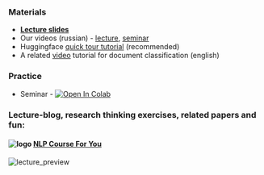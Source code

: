 
### Materials
* [__Lecture slides__](https://drive.google.com/file/d/1MYEajlQeG7w4VftF-GGs7em5pTVYsquJ/view?usp=sharing) 
* Our videos (russian) - [lecture](https://disk.yandex.ru/i/aWmk4LrVotbArg), [seminar](https://disk.yandex.ru/i/-0vzr1mAooLIiQ)
* Huggingface [quick tour tutorial](https://huggingface.co/docs/transformers/quicktour) (recommended)
* A related [video](https://www.youtube.com/watch?v=_eSGWNqKeeY) tutorial for document classification (english)

### Practice
* Seminar - [![Open In Colab](https://colab.research.google.com/assets/colab-badge.svg)](https://colab.research.google.com/github/yandexdataschool/nlp_course/blob/2023/week05_transfer/seminar.ipynb) 


### Lecture-blog, research thinking exercises, related papers and fun: 
#### ![logo](../resources/course_logo.png) [NLP Course For You](https://lena-voita.github.io/nlp_course.html#preview_transfer) 
![lecture_preview](../resources/nlp2020_gifs/transfer_learning.gif)
